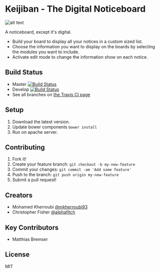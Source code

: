 # Keijiban - The Digital Noticeboard

![alt text](https://github.com/alphafitch/keijiban/blob/master/src/assets/images/favicons/favicon-96x96.png "Keijiban icon")

A noticeboard, except it's digital.

 * Build your board to display all your notices in a custom sized list.
 * Choose the information you want to display on the boards by selecting the modules you want to include.
 * Activate edit mode to change the information show on each notice.

## Build Status

* Master [![Build Status](https://travis-ci.org/alphafitch/keijiban.svg?branch=master)](https://travis-ci.org/alphafitch/keijiban)
* Develop [![Build Status](https://travis-ci.org/alphafitch/keijiban.svg?branch=develop)](https://travis-ci.org/alphafitch/keijiban)
* See all branches on [the Travis CI page](https://travis-ci.org/alphafitch/keijiban/branches)

## Setup

1. Download the latest version.
2. Update bower components `bower install`
3. Run on apache server.

## Contributing

1. Fork it!
2. Create your feature branch: `git checkout -b my-new-feature`
3. Commit your changes: `git commit -am 'Add some feature'`
4. Push to the branch: `git push origin my-new-feature`
5. Submit a pull request!

## Creators

* Mohamed Kherroubi [@mkherroubi93](https://twitter.com/mkherroubi93)
* Christopher Fisher [@alphafitch](https://twitter.com/alphafitch)

## Key Contributors

* Matthias Bremser

## License

MIT
